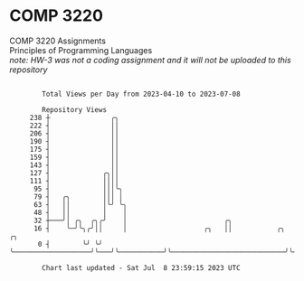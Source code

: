 # COMP 3220
COMP 3220 Assignments  
Principles of Programming Languages  
*note: HW-3 was not a coding assignment and it will not be uploaded to this repository*  

```

        Total Views per Day from 2023-04-10 to 2023-07-08

        Repository Views
     238 ┼               ╭╮
     222 ┤               ││
     206 ┤               ││
     190 ┤               ││
     175 ┤               ││
     159 ┤               ││
     143 ┤               ││
     127 ┤             ╭╮││
     111 ┤             ││││
      95 ┤             │││╰╮
      79 ┤   ╭╮        │││ │
      63 ┤   ││        │╰╯ ╰╮
      48 ┤   ││        │    │
      32 ┼───╯│ ╭╮  ╭╮╭╯    │                        ╭╮
      16 ┤    ╰─╯╰╮╭╯││     │                   ╭╮   ││           ╭╮                            ╭╮
       0 ┤        ╰╯ ╰╯     ╰───────────────────╯╰───╯╰───────────╯╰────────────────────────────╯╰─

        Chart last updated - Sat Jul  8 23:59:15 2023 UTC
        
```
